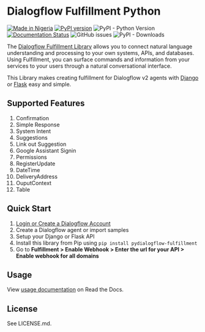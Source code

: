 # Dialogflow Fulfillment Python

[![Made in Nigeria](https://img.shields.io/badge/made%20in-nigeria-008751.svg?style=flat-square)](https://github.com/acekyd/made-in-nigeria)
[![PyPI version](https://badge.fury.io/py/pydialogflow-fulfillment.svg)](https://badge.fury.io/py/pydialogflow-fulfillment)
![PyPI - Python Version](https://img.shields.io/pypi/pyversions/pydialogflow-fulfillment.svg)
[![Documentation Status](https://readthedocs.org/projects/dialogflow-fulfillment-python/badge/?version=latest)](https://dialogflow-fulfillment-python.readthedocs.io/en/latest/?badge=latest)
![GitHub issues](https://img.shields.io/github/issues/emmarex/dialogflow-fulfillment-python.svg)
![PyPI - Downloads](https://img.shields.io/pypi/dm/pydialogflow-fulfillment.svg)

The <a href="https://dialogflow.com/docs/fulfillment" target="_blank">Dialogflow Fulfillment Library</a> allows you to connect natural language understanding and processing to your own systems, APIs, and databases. Using Fulfillment, you can surface commands and information from your services to your users through a natural conversational interface.

This Library makes creating fulfillment for Dialogflow v2 agents with <a href="https://www.djangoproject.com" target="_blank">Django</a> or <a href="http://flask.pocoo.org" target="_blank">Flask</a> easy and simple.

## Supported Features

<ol>
    <li>Confirmation</li>
    <li>Simple Response</li>
    <li>System Intent</li>
    <li>Suggestions</li>
    <li>Link out Suggestion</li>
    <li>Google Assistant Signin</li>
    <li>Permissions</li>
    <li>RegisterUpdate</li>
    <li>DateTime</li>
    <li>DeliveryAddress</li>
    <li>OuputContext</li>
    <li>Table</li>
</ol>

## Quick Start

1. <a href="https://console.dialogflow.com/api-client/#/login" target="_blank">Login or Create a Dialogflow Account</a>
2. Create a Dialogflow agent or import samples
3. Setup your Django or Flask API</a>
4. Install this library from Pip using `pip install pydialogflow-fulfillment`
5. Go to <b>Fulfillment > Enable Webhook > Enter the url for your API > Enable webhook for all domains</b> 

## Usage
View <a href="https://dialogflow-fulfillment-python.readthedocs.io/en/latest/" target="_blank">usage documentation</a> on Read the Docs.

## License
See LICENSE.md.
